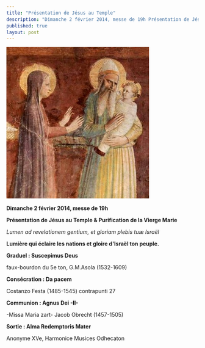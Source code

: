 ```yaml
---
title: "Présentation de Jésus au Temple"
description: "Dimanche 2 février 2014, messe de 19h Présentation de Jésus au Temple & Purification de la Vierge Marie Lumen ad revelationem gentium, et gloriam plebis tuæ Israël Lumière qui éclaire les nations et gloire d'Israël ton peuple. Graduel : Suscepimus Deus..."
published: true
layout: post
---
```



![](/images/2014-01-17-presentation-fra-ang-2.jpg)

**Dimanche 2 février 2014, messe de 19h**

**Présentation de Jésus au Temple & Purification de la Vierge Marie**

*Lumen ad revelationem gentium, et gloriam plebis tuæ Israël*

**Lumière qui éclaire les nations et gloire d'Israël ton peuple.**

**Graduel : Suscepimus Deus**

faux-bourdon du 5e ton, G.M.Asola (1532-1609)

**Consécration : Da pacem**

Costanzo Festa (1485-1545) contrapunti 27

**Communion : Agnus Dei -II-**

-Missa Maria zart- Jacob Obrecht (1457-1505)

**Sortie : Alma Redemptoris Mater**

Anonyme XVe, Harmonice Musices Odhecaton